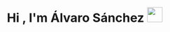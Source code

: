 <h1 align="center">Hi , I'm Álvaro Sánchez <img src="https://media.giphy.com/media/hvRJCLFzcasrR4ia7z/giphy.gif" width="35"></h1>
